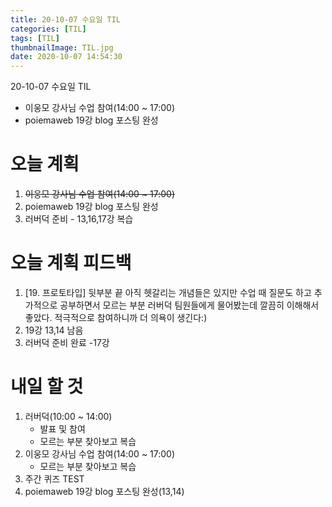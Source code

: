 ```yaml
---
title: 20-10-07 수요일 TIL
categories: [TIL]
tags: [TIL]
thumbnailImage: TIL.jpg
date: 2020-10-07 14:54:30
---
```


<!-- more -->
20-10-07 수요일 TIL
- 이웅모 강사님 수업 참여(14:00 ~ 17:00)
- poiemaweb 19강 blog 포스팅 완성
<!-- excerpt -->

# 오늘 계획

1. ~~이웅모 강사님 수업 참여(14:00 ~ 17:00)~~
2. poiemaweb 19강 blog 포스팅 완성
3. 러버덕 준비 - 13,16,17강 복습

# 오늘 계획 피드백

1. [19. 프로토타입] 뒷부분 끝
아직 헷갈리는 개념들은 있지만 수업 때 질문도 하고 추가적으로 공부하면서 모르는 부분 러버덕 팀원들에게 물어봤는데 깔끔히 이해해서 좋았다. 적극적으로 참여하니까 더 의욕이 생긴다:)
2. 19강 13,14 남음
3. 러버덕 준비 완료 -17강

# 내일 할 것

1. 러버덕(10:00 ~ 14:00)
    - 발표 및 참여
    - 모르는 부분 찾아보고 복습
2. 이웅모 강사님 수업 참여(14:00 ~ 17:00)
    - 모르는 부분 찾아보고 복습
3. 주간 퀴즈 TEST
4. poiemaweb 19강 blog 포스팅 완성(13,14)
